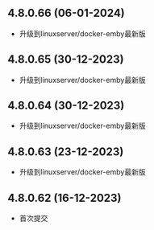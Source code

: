 
## 4.8.0.66 (06-01-2024)
- 升级到linuxserver/docker-emby最新版

## 4.8.0.65 (30-12-2023)
- 升级到linuxserver/docker-emby最新版

## 4.8.0.64 (30-12-2023)
- 升级到linuxserver/docker-emby最新版

## 4.8.0.63 (23-12-2023)
- 升级到linuxserver/docker-emby最新版

## 4.8.0.62 (16-12-2023)
- 首次提交
